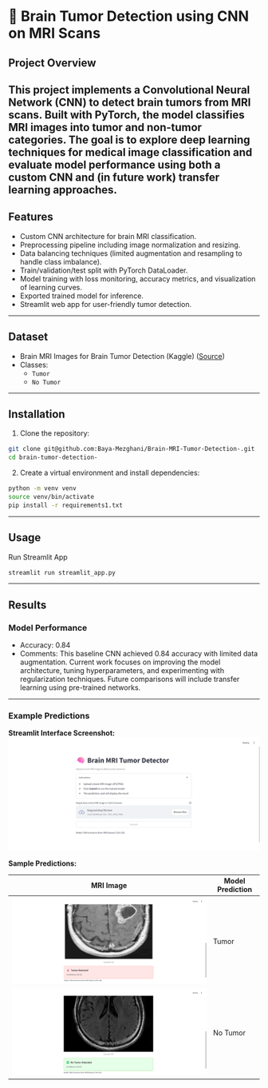 # 🧠 Brain Tumor Detection using CNN on MRI Scans

## Project Overview
This project implements a Convolutional Neural Network (CNN) to detect brain tumors from MRI scans. Built with PyTorch, the model classifies MRI images into tumor and non-tumor categories.
The goal is to explore deep learning techniques for medical image classification and evaluate model performance using both a custom CNN and (in future work) transfer learning approaches.
---

## Features
- Custom CNN architecture for brain MRI classification.
- Preprocessing pipeline including image normalization and resizing.
- Data balancing techniques (limited augmentation and resampling to handle class imbalance).
- Train/validation/test split with PyTorch DataLoader.
- Model training with loss monitoring, accuracy metrics, and visualization of learning curves.
- Exported trained model for inference.
- Streamlit web app for user-friendly tumor detection.

---

## Dataset
- Brain MRI Images for Brain Tumor Detection (Kaggle) ([Source](https://www.kaggle.com/datasets/navoneel/brain-mri-images-for-brain-tumor-detection/data))
- Classes:
  - `Tumor`
  - `No Tumor`

---

## Installation
1. Clone the repository:
```bash
git clone git@github.com:Baya-Mezghani/Brain-MRI-Tumor-Detection-.git
cd brain-tumor-detection-
```
2. Create a virtual environment and install dependencies:
```bash
python -m venv venv
source venv/bin/activate  
pip install -r requirements1.txt
```

---


## Usage
Run Streamlit App 
```bash
streamlit run streamlit_app.py
```
---

## Results

### Model Performance
- Accuracy: 0.84 
- Comments: This baseline CNN achieved 0.84 accuracy with limited data augmentation. Current work focuses on improving the model architecture, tuning hyperparameters, and experimenting with regularization techniques. Future comparisons will include transfer learning using pre-trained networks.
---

### Example Predictions

**Streamlit Interface Screenshot:**  
![Streamlit App](screenshots/streamlit_app_screenshot.png)

**Sample Predictions:**

| MRI Image | Model Prediction |
|-----------|----------------|
| ![brain1](screenshots/brain1.png) | Tumor |
| ![brain2](screenshots/brain2.png) | No Tumor |


